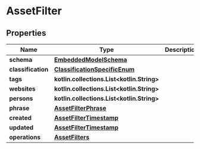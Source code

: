
# AssetFilter

## Properties
Name | Type | Description | Notes
------------ | ------------- | ------------- | -------------
**schema** | [**EmbeddedModelSchema**](EmbeddedModelSchema.md) |  |  [optional]
**classification** | [**ClassificationSpecificEnum**](ClassificationSpecificEnum.md) |  |  [optional]
**tags** | **kotlin.collections.List&lt;kotlin.String&gt;** |  |  [optional]
**websites** | **kotlin.collections.List&lt;kotlin.String&gt;** |  |  [optional]
**persons** | **kotlin.collections.List&lt;kotlin.String&gt;** |  |  [optional]
**phrase** | [**AssetFilterPhrase**](AssetFilterPhrase.md) |  |  [optional]
**created** | [**AssetFilterTimestamp**](AssetFilterTimestamp.md) |  |  [optional]
**updated** | [**AssetFilterTimestamp**](AssetFilterTimestamp.md) |  |  [optional]
**operations** | [**AssetFilters**](AssetFilters.md) |  |  [optional]



